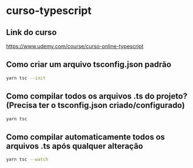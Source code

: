 # curso-typescript

## Link do curso

https://www.udemy.com/course/curso-online-typescript

## Como criar um arquivo tsconfig.json padrão

```bash
yarn tsc --init
```

## Como compilar todos os arquivos .ts do projeto? (Precisa ter o tsconfig.json criado/configurado)

```bash
yarn tsc
```

## Como compilar automaticamente todos os arquivos .ts após qualquer alteração

```bash
yarn tsc --watch
```
